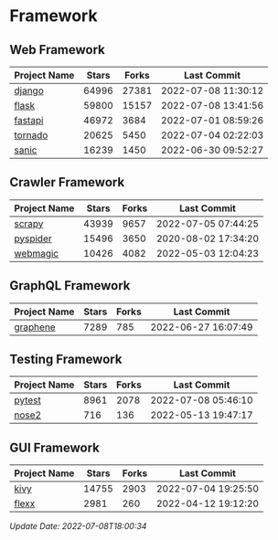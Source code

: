 # Framework

## Web Framework
| Project Name | Stars | Forks | Last Commit |
| ------------ | ----- | ----- | ----------- |
| [django](https://github.com/django/django) | 64996 | 27381 | 2022-07-08 11:30:12 |
| [flask](https://github.com/pallets/flask) | 59800 | 15157 | 2022-07-08 13:41:56 |
| [fastapi](https://github.com/tiangolo/fastapi) | 46972 | 3684 | 2022-07-01 08:59:26 |
| [tornado](https://github.com/tornadoweb/tornado) | 20625 | 5450 | 2022-07-04 02:22:03 |
| [sanic](https://github.com/sanic-org/sanic) | 16239 | 1450 | 2022-06-30 09:52:27 |

## Crawler Framework
| Project Name | Stars | Forks | Last Commit |
| ------------ | ----- | ----- | ----------- |
| [scrapy](https://github.com/scrapy/scrapy) | 43939 | 9657 | 2022-07-05 07:44:25 |
| [pyspider](https://github.com/binux/pyspider) | 15496 | 3650 | 2020-08-02 17:34:20 |
| [webmagic](https://github.com/code4craft/webmagic) | 10426 | 4082 | 2022-05-03 12:04:23 |

## GraphQL Framework
| Project Name | Stars | Forks | Last Commit |
| ------------ | ----- | ----- | ----------- |
| [graphene](https://github.com/graphql-python/graphene) | 7289 | 785 | 2022-06-27 16:07:49 |

## Testing Framework
| Project Name | Stars | Forks | Last Commit |
| ------------ | ----- | ----- | ----------- |
| [pytest](https://github.com/pytest-dev/pytest) | 8961 | 2078 | 2022-07-08 05:46:10 |
| [nose2](https://github.com/nose-devs/nose2) | 716 | 136 | 2022-05-13 19:47:17 |

## GUI Framework
| Project Name | Stars | Forks | Last Commit |
| ------------ | ----- | ----- | ----------- |
| [kivy](https://github.com/kivy/kivy) | 14755 | 2903 | 2022-07-04 19:25:50 |
| [flexx](https://github.com/flexxui/flexx) | 2981 | 260 | 2022-04-12 19:12:20 |

*Update Date: 2022-07-08T18:00:34*